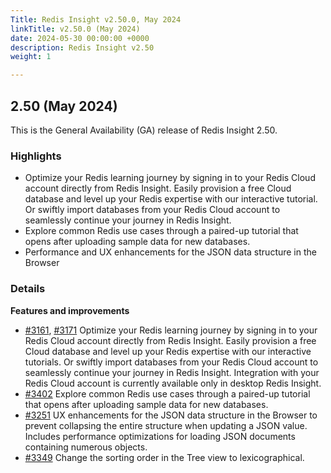 ```yaml
---
Title: Redis Insight v2.50.0, May 2024
linkTitle: v2.50.0 (May 2024)
date: 2024-05-30 00:00:00 +0000
description: Redis Insight v2.50
weight: 1

---
```

## 2.50 (May 2024)
This is the General Availability (GA) release of Redis Insight 2.50.

### Highlights
- Optimize your Redis learning journey by signing in to your Redis Cloud account directly from Redis Insight. Easily provision a free Cloud database and level up your Redis expertise with our interactive tutorial. Or swiftly import databases from your Redis Cloud account to seamlessly continue your journey in Redis Insight.
- Explore common Redis use cases through a paired-up tutorial that opens after uploading sample data for new databases.
- Performance and UX enhancements for the JSON data structure in the Browser

### Details

**Features and improvements**
- [#3161](https://github.com/RedisInsight/RedisInsight/pull/3161), [#3171](https://github.com/RedisInsight/RedisInsight/pull/3171) Optimize your Redis learning journey by signing in to your Redis Cloud account directly from Redis Insight. Easily provision a free Cloud database and level up your Redis expertise with our interactive tutorials. Or swiftly import databases from your Redis Cloud account to seamlessly continue your journey in Redis Insight. Integration with your Redis Cloud account is currently available only in desktop Redis Insight.
- [#3402](https://github.com/RedisInsight/RedisInsight/pull/3402) Explore common Redis use cases through a paired-up tutorial that opens after uploading sample data for new databases.
- [#3251](https://github.com/RedisInsight/RedisInsight/pull/3251) UX enhancements for the JSON data structure in the Browser to prevent collapsing the entire structure when updating a JSON value. Includes performance optimizations for loading JSON documents containing numerous objects.
- [#3349](https://github.com/RedisInsight/RedisInsight/pull/3349) Change the sorting order in the Tree view to lexicographical.

